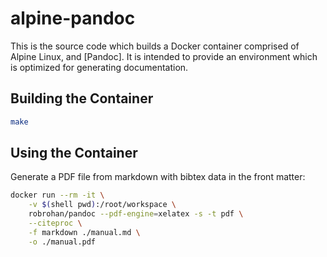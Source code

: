 # alpine-pandoc

This is the source code which builds a Docker container comprised of Alpine Linux, and [Pandoc].
It is intended to provide an environment which is optimized for generating documentation.

## Building the Container

```bash
make
```

## Using the Container

Generate a PDF file from markdown with bibtex data in the front matter:

```bash
docker run --rm -it \
    -v $(shell pwd):/root/workspace \
    robrohan/pandoc --pdf-engine=xelatex -s -t pdf \
    --citeproc \
    -f markdown ./manual.md \
    -o ./manual.pdf
```

